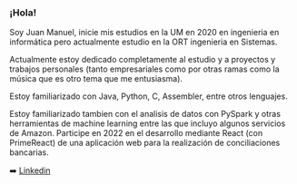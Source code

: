 ### ¡Hola!
Soy Juan Manuel, inicie mis estudios en la UM en 2020 en ingenieria en informática pero actualmente estudio en la ORT ingenieria en Sistemas.

Actualmente estoy dedicado completamente al estudio y a proyectos y trabajos personales (tanto empresariales como por otras ramas como la música que es otro tema que me entusiasma).

Estoy familiarizado con Java, Python, C, Assembler, entre otros lenguajes.

Estoy familiarizado tambien con el analisis de datos con PySpark y otras herramientas de machine learning entre las que incluyo algunos servicios de Amazon. 
Participe en 2022 en el desarrollo mediante React (con PrimeReact) de una aplicación web para la realización de conciliaciones bancarias.

➡️ [Linkedin](https://www.linkedin.com/in/juan-manuel-latorre/)

<!--
**JMLatorre/JMLatorre** is a ✨ _special_ ✨ repository because its `README.md` (this file) appears on your GitHub profile.

Here are some ideas to get you started:

- 🔭 I’m currently working on ...
- 🌱 I’m currently learning ...
- 👯 I’m looking to collaborate on ...
- 🤔 I’m looking for help with ...
- 💬 Ask me about ...
- 📫 How to reach me: ...
- 😄 Pronouns: ...
- ⚡ Fun fact: ...
-->
